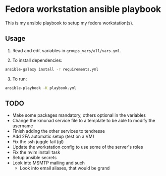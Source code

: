 # Fedora workstation ansible playbook

This is my ansible playbook to setup my fedora workstation(s).

## Usage

1. Read and edit variables in `groups_vars/all/vars.yml`.

2. To install dependencies:
```bash
ansible-galaxy install -r requirements.yml
```

3. To run: 
```bash
ansible-playbook -K playbook.yml
```

## TODO

- Make some packages mandatory, others optional in the variables
- Change the kmonad service file to a template to be able to modify the username
- Finish adding the other services to tendresse
- Add 2FA automatic setup (test on a VM)
- Fix the ssh juggle fail (gl)
- Update the workstation config to use some of the server's roles
- Fix the nvim install task
- Setup ansible secrets
- Look into MSMTP mailing and such
    - Look into email aliases, that would be grand
